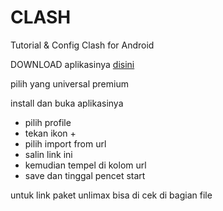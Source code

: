 # CLASH
Tutorial &amp; Config Clash for Android

DOWNLOAD aplikasinya
<a href="https://github.com/Kr328/ClashForAndroid/releases">disini</a>

pilih yang universal premium

install dan buka aplikasinya
- pilih profile
- tekan ikon +
- pilih import from url
- salin link ini 
- kemudian tempel di kolom url
- save dan tinggal pencet start

untuk link paket unlimax bisa di cek di bagian file
